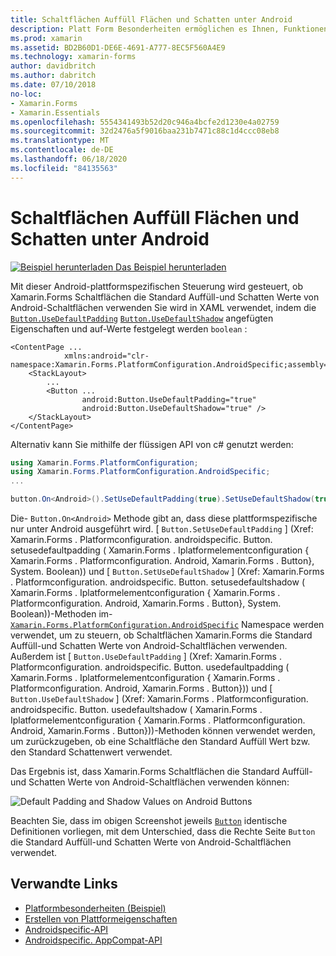 ```yaml
---
title: Schaltflächen Auffüll Flächen und Schatten unter Android
description: Platt Form Besonderheiten ermöglichen es Ihnen, Funktionen zu nutzen, die nur auf einer bestimmten Plattform verfügbar sind, ohne dass benutzerdefinierte Renderer oder Effekte implementiert werden. In diesem Artikel wird erläutert, wie Sie das plattformspezifische Android-Gerät verwenden, das die Standard Auffüll-und Schatten Werte von Android-Schaltflächen verwendet.
ms.prod: xamarin
ms.assetid: BD2B60D1-DE6E-4691-A777-8EC5F560A4E9
ms.technology: xamarin-forms
author: davidbritch
ms.author: dabritch
ms.date: 07/10/2018
no-loc:
- Xamarin.Forms
- Xamarin.Essentials
ms.openlocfilehash: 5554341493b52d20c946a4bcfe2d1230e4a02759
ms.sourcegitcommit: 32d2476a5f9016baa231b7471c88c1d4ccc08eb8
ms.translationtype: MT
ms.contentlocale: de-DE
ms.lasthandoff: 06/18/2020
ms.locfileid: "84135563"
---
```

# <a name="button-padding-and-shadows-on-android"></a>Schaltflächen Auffüll Flächen und Schatten unter Android

[![Beispiel herunterladen](~/media/shared/download.png) Das Beispiel herunterladen](https://docs.microsoft.com/samples/xamarin/xamarin-forms-samples/userinterface-platformspecifics)

Mit dieser Android-plattformspezifischen Steuerung wird gesteuert, ob Xamarin.Forms Schaltflächen die Standard Auffüll-und Schatten Werte von Android-Schaltflächen verwenden Sie wird in XAML verwendet, indem die [`Button.UseDefaultPadding`](xref:Xamarin.Forms.PlatformConfiguration.AndroidSpecific.Button.UseDefaultPaddingProperty) [`Button.UseDefaultShadow`](xref:Xamarin.Forms.PlatformConfiguration.AndroidSpecific.Button.UseDefaultShadowProperty) angefügten Eigenschaften und auf-Werte festgelegt werden `boolean` :

```xaml
<ContentPage ...
            xmlns:android="clr-namespace:Xamarin.Forms.PlatformConfiguration.AndroidSpecific;assembly=Xamarin.Forms.Core">
    <StackLayout>
        ...
        <Button ...
                android:Button.UseDefaultPadding="true"
                android:Button.UseDefaultShadow="true" />         
    </StackLayout>
</ContentPage>
```

Alternativ kann Sie mithilfe der flüssigen API von c# genutzt werden:

```csharp
using Xamarin.Forms.PlatformConfiguration;
using Xamarin.Forms.PlatformConfiguration.AndroidSpecific;
...

button.On<Android>().SetUseDefaultPadding(true).SetUseDefaultShadow(true);
```

Die- `Button.On<Android>` Methode gibt an, dass diese plattformspezifische nur unter Android ausgeführt wird. [ `Button.SetUseDefaultPadding` ] (Xref: Xamarin.Forms . Platformconfiguration. androidspecific. Button. setusedefaultpadding ( Xamarin.Forms . Iplatformelementconfiguration { Xamarin.Forms . Platformconfiguration. Android, Xamarin.Forms . Button}, System. Boolean)) und [ `Button.SetUseDefaultShadow` ] (Xref: Xamarin.Forms . Platformconfiguration. androidspecific. Button. setusedefaultshadow ( Xamarin.Forms . Iplatformelementconfiguration { Xamarin.Forms . Platformconfiguration. Android, Xamarin.Forms . Button}, System. Boolean))-Methoden im- [`Xamarin.Forms.PlatformConfiguration.AndroidSpecific`](xref:Xamarin.Forms.PlatformConfiguration.AndroidSpecific) Namespace werden verwendet, um zu steuern, ob Schaltflächen Xamarin.Forms die Standard Auffüll-und Schatten Werte von Android-Schaltflächen verwenden. Außerdem ist [ `Button.UseDefaultPadding` ] (Xref: Xamarin.Forms . Platformconfiguration. androidspecific. Button. usedefaultpadding ( Xamarin.Forms . Iplatformelementconfiguration { Xamarin.Forms . Platformconfiguration. Android, Xamarin.Forms . Button})) und [ `Button.UseDefaultShadow` ] (Xref: Xamarin.Forms . Platformconfiguration. androidspecific. Button. usedefaultshadow ( Xamarin.Forms . Iplatformelementconfiguration { Xamarin.Forms . Platformconfiguration. Android, Xamarin.Forms . Button}))-Methoden können verwendet werden, um zurückzugeben, ob eine Schaltfläche den Standard Auffüll Wert bzw. den Standard Schattenwert verwendet.

Das Ergebnis ist, dass Xamarin.Forms Schaltflächen die Standard Auffüll-und Schatten Werte von Android-Schaltflächen verwenden können:

![](button-padding-shadow-images/button-padding-and-shadow.png "Default Padding and Shadow Values on Android Buttons")

Beachten Sie, dass im obigen Screenshot jeweils [`Button`](xref:Xamarin.Forms.Button) identische Definitionen vorliegen, mit dem Unterschied, dass die Rechte Seite `Button` die Standard Auffüll-und Schatten Werte von Android-Schaltflächen verwendet.

## <a name="related-links"></a>Verwandte Links

- [Platformbesonderheiten (Beispiel)](https://docs.microsoft.com/samples/xamarin/xamarin-forms-samples/userinterface-platformspecifics)
- [Erstellen von Plattformeigenschaften](~/xamarin-forms/platform/platform-specifics/index.md#creating-platform-specifics)
- [Androidspecific-API](xref:Xamarin.Forms.PlatformConfiguration.AndroidSpecific)
- [Androidspecific. AppCompat-API](xref:Xamarin.Forms.PlatformConfiguration.AndroidSpecific.AppCompat)
